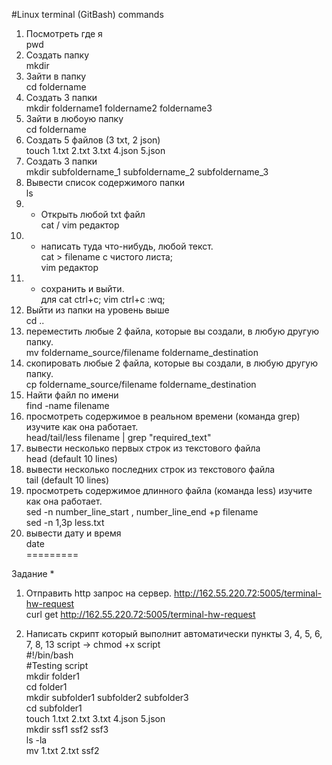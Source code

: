 #Linux terminal (GitBash) commands  

1) Посмотреть где я  
pwd  
2) Создать папку  
mkdir  
3) Зайти в папку  
cd foldername  
4) Создать 3 папки  
mkdir foldername1 foldername2 foldername3  
5) Зайти в любоую папку  
cd foldername  
6) Создать 5 файлов (3 txt, 2 json)  
touch 1.txt 2.txt 3.txt 4.json 5.json  
7) Создать 3 папки  
mkdir subfoldername_1 subfoldername_2 subfoldername_3  
8) Вывести список содержимого папки  
ls  
9) + Открыть любой txt файл  
cat / vim редактор  
10) + написать туда что-нибудь, любой текст.  
cat > filename с чистого листа;  
vim редактор  
11) + сохранить и выйти.  
для cat ctrl+c; vim ctrl+c :wq;  
12) Выйти из папки на уровень выше  
cd ..  
13) переместить любые 2 файла, которые вы создали, в любую другую папку.  
mv foldername_source/filename foldername_destination    
14) скопировать любые 2 файла, которые вы создали, в любую другую папку.  
cp foldername_source/filename foldername_destination  
15) Найти файл по имени  
find -name filename  
16) просмотреть содержимое в реальном времени (команда grep) изучите как она работает.  
head/tail/less filename | grep "required_text"  
17) вывести несколько первых строк из текстового файла  
head (default 10 lines)  
18) вывести несколько последних строк из текстового файла  
tail (default 10 lines)  
19) просмотреть содержимое длинного файла (команда less) изучите как она работает.  
sed -n number_line_start , number_line_end +p filename  
sed -n 1,3p less.txt  
20) вывести дату и время  
date  
=========  

Задание *  
1) Отправить http запрос на сервер. http://162.55.220.72:5005/terminal-hw-request  
curl get http://162.55.220.72:5005/terminal-hw-request  

2) Написать скрипт который выполнит автоматически пункты 3, 4, 5, 6, 7, 8, 13
script -> chmod +x script  
#!/bin/bash  
#Testing script  
mkdir folder1  
cd folder1  
mkdir subfolder1 subfolder2 subfolder3  
cd subfolder1  
touch 1.txt 2.txt 3.txt 4.json 5.json  
mkdir ssf1 ssf2 ssf3  
ls -la  
mv 1.txt 2.txt ssf2  
